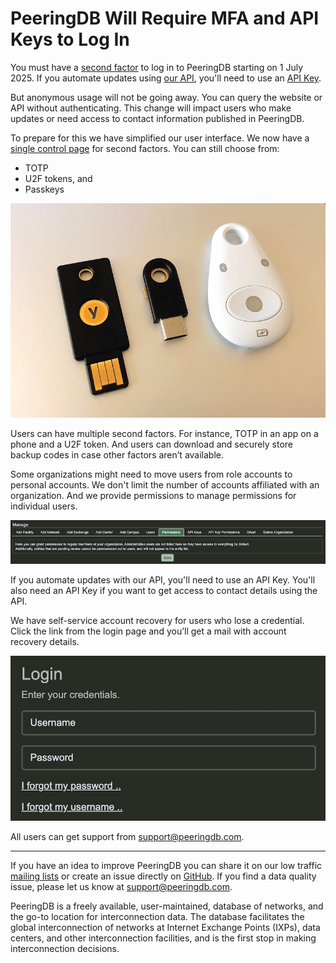 # PeeringDB Will Require MFA and API Keys to Log In

You must have a [second factor](/howto/enable_require_2fa/) to log in to PeeringDB starting on 1 July 2025. If you automate updates using [our API](/api_specs/), you'll need to use an [API Key](/howto/api_keys/).

But anonymous usage will not be going away. You can query the website or API without authenticating. This change will impact users who make updates or need access to contact information published in PeeringDB.

To prepare for this we have simplified our user interface. We now have a [single control page](https://www.peeringdb.com/account/two_factor/) for second factors. You can still choose from:

* TOTP
* U2F tokens, and
* Passkeys

![U2F Hardware Authentication Security Keys, Tony Webster, CC BY 2.0](images/hardware_tuthentication_tokens.jpg)

Users can have multiple second factors. For instance, TOTP in an app on a phone and a U2F token. And users can download and securely store backup codes in case other factors aren’t available.

Some organizations might need to move users from role accounts to personal accounts. We don't limit the number of accounts affiliated with an organization. And we provide permissions to manage permissions for individual users.

![Permissions tab in organization view](images/users_permissions_management.png)

If you automate updates with our API, you'll need to use an API Key. You'll also need an API Key if you want to get access to contact details using the API.

We have self-service account recovery for users who lose a credential. Click the link from the login page and you’ll get a mail with account recovery details.

![Self-service account recovery starting point](images/self_service_account_recovery.png)

All users can get support from [support@peeringdb.com](mailto:support@peeringdb.com).

--- 

If you have an idea to improve PeeringDB you can share it on our low traffic [mailing lists](https://docs.peeringdb.com/#mailing-lists) or create an issue directly on [GitHub](https://github.com/peeringdb/peeringdb/issues). If you find a data quality issue, please let us know at [support@peeringdb.com](mailto:support@peeringdb.com).

PeeringDB is a freely available, user-maintained, database of networks, and the go-to location for interconnection data. The database facilitates the global interconnection of networks at Internet Exchange Points (IXPs), data centers, and other interconnection facilities, and is the first stop in making interconnection decisions.
